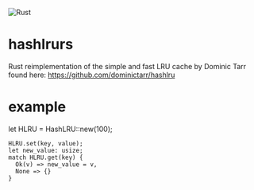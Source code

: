 ![Rust](https://github.com/SirRujak/hashlrurs/workflows/Rust/badge.svg)

# hashlrurs

Rust reimplementation of the simple and fast LRU cache by Dominic Tarr found here: https://github.com/dominictarr/hashlru

# example

let HLRU = HashLRU::new(100);

```
HLRU.set(key, value);
let new_value: usize;
match HLRU.get(key) {
  Ok(v) => new_value = v,
  None => {}
}
```
